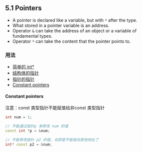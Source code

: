 ## 5.1 Pointers

- A pointer is declared like a variable, but with `*` after the type.
- What stored in a pointer variable is an address.
- Operator `&` can take the address of an object or a variable of fundamental types.
- Operator `*` can take the content that the pointer points to.

### 用法

- [简单的 int*](../../suet/chapter5/pointer_int.cpp)
- [结构体的指针](../../suet/chapter5/pointer_struct.cpp)
- [指针的指针](../../suet/chapter5/pointer_pointer.cpp)
- [Constant pointers](#constant-pointers)


#### Constant pointers 

注意：const 类型指针不能赋值给非const 类型指针

```c++
int num = 1;

// 不能通过指针p 来修改 num 的值
const int *p = &num;

// 不能修改指针 p2 的值，也即是不能指向其他地址了
int* const p2 = &num;
```